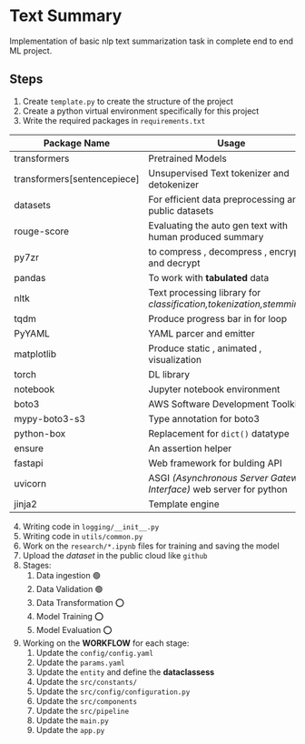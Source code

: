 # Text Summary
Implementation of basic nlp text summarization task in complete end to end ML project.

## Steps
1. Create `template.py` to create the structure of the project
2. Create a python virtual environment specifically for this project
3. Write the required packages in `requirements.txt`

| Package Name | Usage |
| ------------ | ----- |
| transformers | Pretrained Models |
| transformers[sentencepiece] | Unsupervised Text tokenizer and detokenizer |
| datasets | For efficient data preprocessing and public datasets |
| rouge-score | Evaluating the auto gen text with human produced summary |
| py7zr | to compress , decompress , encrypt and decrypt |
| pandas | To work with **tabulated** data |
| nltk | Text processing library for *classification,tokenization,stemming,...* |
| tqdm | Produce progress bar in for loop |
| PyYAML | YAML parcer and emitter |
| matplotlib | Produce static , animated , visualization | 
| torch | DL library |
| notebook | Jupyter notebook environment |
| boto3 | AWS Software Development Toolkit |
| mypy-boto3-s3 | Type annotation for boto3 |
| python-box | Replacement for `dict()` datatype |
| ensure | An assertion helper |
| fastapi | Web framework for bulding API |
| uvicorn | ASGI *(Asynchronous Server Gateway Interface)* web server for python |
| jinja2 | Template engine |

4. Writing code in `logging/__init__.py`
5. Writing code in `utils/common.py` 
6. Work on the `research/*.ipynb` files for training and saving the model
7. Upload the *dataset* in the public cloud like `github`
8. Stages:
    1. Data ingestion      🟢 
    2. Data Validation     🟢 
    3. Data Transformation ⭕
    4. Model Training      ⭕
    5. Model Evaluation    ⭕
9. Working on the **WORKFLOW** for each stage:
    1. Update the `config/config.yaml`
    2. Update the `params.yaml`
    3. Update the `entity` and define the **dataclassess**
    4. Update the `src/constants/`
    5. Update the `src/config/configuration.py`
    6. Update the `src/components`
    7. Update the `src/pipeline`
    8. Update the `main.py`
    9. Update the `app.py`

